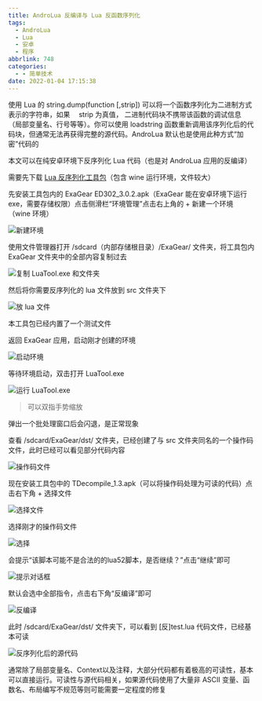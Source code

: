 ```yaml
---
title: AndroLua 反编译与 Lua 反函数序列化
tags:
  - AndroLua
  - Lua
  - 安卓
  - 程序
abbrlink: 748
categories:
  - - 简单技术
date: 2022-01-04 17:15:38
---
```


使用 Lua 的 string.dump(function \[,strip\]) 可以将一个函数序列化为二进制方式表示的字符串，如果　 strip 为真值， 二进制代码块不携带该函数的调试信息 （局部变量名、行号等等）。你可以使用 loadstring 函数重新调用该序列化后的代码块，但通常无法再获得完整的源代码。AndroLua 默认也是使用此种方式“加密”代码的

本文可以在纯安卓环境下反序列化 Lua 代码（也是对 AndroLua 应用的反编译）

需要先下载 [Lua 反序列化工具包](http://ctpan.jiecs.top/f/32856022-532962471-147103)（包含 wine 运行环境，文件较大）

先安装工具包内的 ExaGear ED302\_3.0.2.apk（ExaGear 能在安卓环境下运行 exe，需要存储权限）点击侧滑栏“环境管理”点击右上角的 + 新建一个环境（wine 环境）

![新建环境](https://s4.ax1x.com/2022/01/04/TLrZQg.jpg)

使用文件管理器打开 /sdcard（内部存储根目录）/ExaGear/ 文件夹，将工具包内 ExaGear 文件夹中的全部内容复制过去

![复制 LuaTool.exe 和文件夹](https://s4.ax1x.com/2022/01/04/TLyVbj.jpg)

然后将你需要反序列化的 lua 文件放到 src 文件夹下

![放 lua 文件](https://s4.ax1x.com/2022/01/04/TLcEAs.jpg)

本工具包已经内置了一个测试文件

返回 ExaGear 应用，启动刚才创建的环境

![启动环境](https://s4.ax1x.com/2022/01/04/TLcVNn.jpg)

等待环境启动，双击打开 LuaTool.exe

![运行 LuaTool.exe](https://s4.ax1x.com/2022/01/04/TLcn3V.jpg)

> 可以双指手势缩放

弹出一个批处理窗口后会闪退，是正常现象

查看 /sdcard/ExaGear/dst/ 文件夹，已经创建了与 src 文件夹同名的一个操作码文件，此时已经可以看见部分代码内容

![操作码文件](https://s4.ax1x.com/2022/01/04/TLcucT.jpg)

现在安装工具包中的 TDecompile\_1.3.apk（可以将操作码处理为可读的代码）点击右下角 + 选择文件

![选择文件](https://s4.ax1x.com/2022/01/04/TLcQuF.jpg)

选择刚才的操作码文件

![选择](https://s4.ax1x.com/2022/01/04/TLcKjU.jpg)

会提示“该脚本可能不是合法的的lua52脚本，是否继续？”点击“继续”即可

![提示对话框](https://s4.ax1x.com/2022/01/04/TLc1HJ.jpg)

默认会选中全部指令，点击右下角“反编译”即可

![反编译](https://s4.ax1x.com/2022/01/04/TLc8E9.jpg)

此时 /sdcard/ExaGear/dst/ 文件夹下，可以看到 \[反\]test.lua 代码文件，已经基本可读

![反序列化后的源代码](https://s4.ax1x.com/2022/01/04/TLcGNR.jpg)

通常除了局部变量名、Context以及注释，大部分代码都有着极高的可读性，基本可以直接运行。可读性与源代码相关，如果源代码使用了大量非 ASCII 变量、函数名、布局编写不规范等则可能需要一定程度的修复
